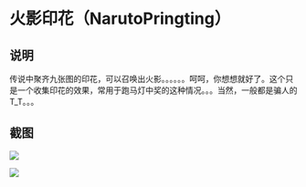 火影印花（NarutoPringting）
====================================================================================
说明
-----------------------------------------------------------------------------------------------
传说中聚齐九张图的印花，可以召唤出火影。。。。。。呵呵，你想想就好了。这个只是一个收集印花的效果，常用于跑马灯中奖的这种情况。。。当然，一般都是骗人的T_T。。。

截图
-----------------------------------------------------------------------
![](http://www.apkbus.com/data/attachment/forum/201508/24/164714f85itttzchcxa6gf.png)

![](http://www.apkbus.com/data/attachment/forum/201508/24/165852xo3wuruwfwo84rwr.gif)



